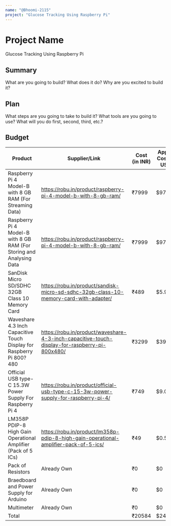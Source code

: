 ```yaml
---
name: "@Bhoomi-2115"
project: "Glucose Tracking Using Raspberry Pi"
---
```


# Project Name
Glucose Tracking Using Raspberry Pi

## Summary

What are you going to build? What does it do? Why are you excited to build it?

## Plan

What steps are you going to take to build it? What tools are you going to use? What will you do first, second, third, etc.?

## Budget

| Product                                                               | Supplier/Link                                                                                 | Cost (in INR)  |  Approx Cost (in USD) |
| --------------------------------------------------------------------- | --------------------------------------------------------------------------------------------- | -------------- | --------------------- |
| Raspberry Pi 4 Model-B with 8 GB RAM (For Streaming Data)             | https://robu.in/product/raspberry-pi-4-model-b-with-8-gb-ram/                                 | ₹7999          | $97                   |
| Raspberry Pi 4 Model-B with 8 GB RAM (For Storing and Analysing Data  | https://robu.in/product/raspberry-pi-4-model-b-with-8-gb-ram/                                 | ₹7999          | $97                   |
| SanDisk Micro SD/SDHC 32GB Class 10 Memory Card                       | https://robu.in/product/sandisk-micro-sd-sdhc-32gb-class-10-memory-card-with-adapter/         | ₹489           | $5.92                 |
| Waveshare 4.3 Inch Capacitive Touch Display for Raspberry Pi 800?480  | https://robu.in/product/waveshare-4-3-inch-capacitive-touch-display-for-raspberry-pi-800x480/ | ₹3299          | $39.09                |
| Official USB type-C 15.3W Power Supply For Raspberry Pi 4             | https://robu.in/product/official-usb-type-c-15-3w-power-supply-for-raspberry-pi-4/            | ₹749           | $9.07                 |
| LM358P PDIP-8 High Gain Operational Amplifier (Pack of 5 ICs)         | https://robu.in/product/lm358p-pdip-8-high-gain-operational-amplifier-pack-of-5-ics/          | ₹49            | $0.59                 |
| Pack of Resistors                                                     | Already Own                                                                                   | ₹0             | $0                    |
| Braedboard and Power Supply for Arduino                               | Already Own                                                                                   | ₹0             | $0                    |
| Multimeter                                                            | Already Own                                                                                   | ₹0             | $0                    |
| Total                                                                 |                                                                                               | ₹20584         | $248.67               |
